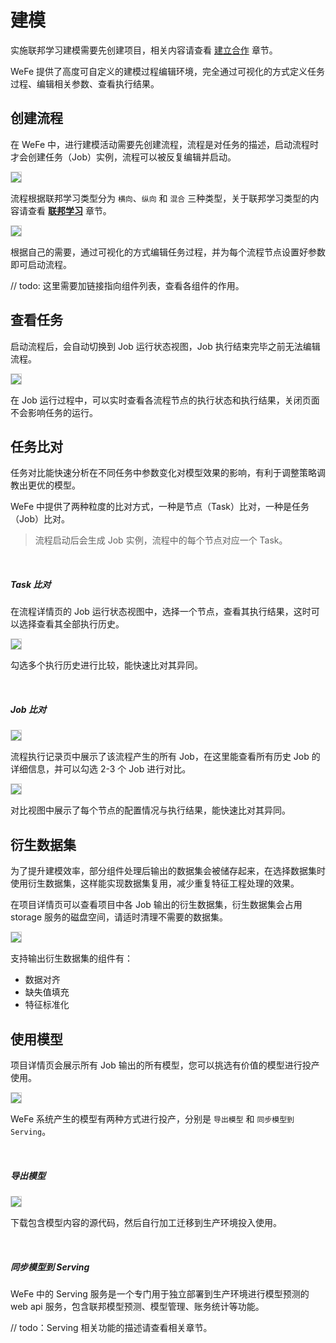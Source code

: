 # 建模

实施联邦学习建模需要先创建项目，相关内容请查看 [建立合作](/operation_guide/project) 章节。

WeFe 提供了高度可自定义的建模过程编辑环境，完全通过可视化的方式定义任务过程、编辑相关参数、查看执行结果。

## 创建流程

在 WeFe 中，进行建模活动需要先创建流程，流程是对任务的描述，启动流程时才会创建任务（Job）实例，流程可以被反复编辑并启动。

<img src="../_media/operation_guide/project_flow_add.png" style="max-height:700px;border:solid 1px #ccc" />

流程根据联邦学习类型分为 `横向`、`纵向` 和 `混合` 三种类型，关于联邦学习类型的内容请查看 [**联邦学习**](/federated_learning/federated_learning) 章节。

<img src="../_media/operation_guide/project_flow_edit.png" style="max-height:700px;border:solid 1px #ccc" />

根据自己的需要，通过可视化的方式编辑任务过程，并为每个流程节点设置好参数即可启动流程。


// todo: 这里需要加链接指向组件列表，查看各组件的作用。

## 查看任务

启动流程后，会自动切换到 Job 运行状态视图，Job 执行结束完毕之前无法编辑流程。

<img src="../_media/operation_guide/project_flow_job_view.png" style="max-height:700px;border:solid 1px #ccc" />

在 Job 运行过程中，可以实时查看各流程节点的执行状态和执行结果，关闭页面不会影响任务的运行。


## 任务比对

任务对比能快速分析在不同任务中参数变化对模型效果的影响，有利于调整策略调教出更优的模型。

WeFe 中提供了两种粒度的比对方式，一种是节点（Task）比对，一种是任务（Job）比对。

> 流程启动后会生成 Job 实例，流程中的每个节点对应一个 Task。

<br>

##### Task 比对
在流程详情页的 Job 运行状态视图中，选择一个节点，查看其执行结果，这时可以选择查看其全部执行历史。

<img src="../_media/operation_guide/project_flow_task_diff.png" style="max-height:700px;border:solid 1px #ccc" />

勾选多个执行历史进行比较，能快速比对其异同。

<br>

##### Job 比对

<img src="../_media/operation_guide/project_job_list.png" style="max-height:700px;border:solid 1px #ccc" />

流程执行记录页中展示了该流程产生的所有 Job，在这里能查看所有历史 Job 的详细信息，并可以勾选 2-3 个 Job 进行对比。

<img src="../_media/operation_guide/project_job_diff.png" style="max-height:700px;border:solid 1px #ccc" />

对比视图中展示了每个节点的配置情况与执行结果，能快速比对其异同。


## 衍生数据集

为了提升建模效率，部分组件处理后输出的数据集会被储存起来，在选择数据集时使用衍生数据集，这样能实现数据集复用，减少重复特征工程处理的效果。

在项目详情页可以查看项目中各 Job 输出的衍生数据集，衍生数据集会占用 storage 服务的磁盘空间，请适时清理不需要的数据集。

<img src="../_media/operation_guide/project_derive_data_set.png" style="max-height:700px;border:solid 1px #ccc" />

支持输出衍生数据集的组件有：

* 数据对齐
* 缺失值填充
* 特征标准化

## 使用模型

项目详情页会展示所有 Job 输出的所有模型，您可以挑选有价值的模型进行投产使用。

<img src="../_media/operation_guide/project_modeling_list.png" style="max-height:700px;border:solid 1px #ccc" />

WeFe 系统产生的模型有两种方式进行投产，分别是 `导出模型` 和 `同步模型到 Serving`。

<br>

##### 导出模型
<img src="../_media/operation_guide/project_modeling_download.png" style="max-height:700px;border:solid 1px #ccc" />

下载包含模型内容的源代码，然后自行加工迁移到生产环境投入使用。

<br>

##### 同步模型到 Serving

WeFe 中的 Serving 服务是一个专门用于独立部署到生产环境进行模型预测的 web api 服务，包含联邦模型预测、模型管理、账务统计等功能。

// todo：Serving 相关功能的描述请查看[]()相关章节。